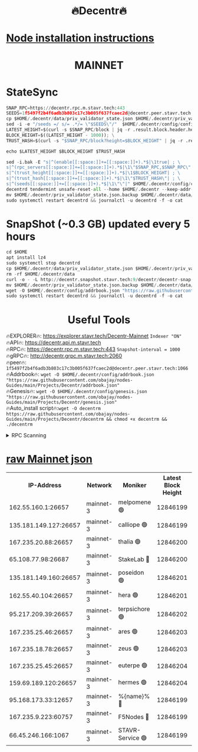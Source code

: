 <h1 align="center"> 🔥Decentr🔥</h1>

[Node installation instructions](https://github.com/obajay/nodes-Guides/tree/main/Projects/Decentr)
=
<h1 align="center"> MAINNET</h1>

# StateSync
```python
SNAP_RPC=https://decentr.rpc.m.stavr.tech:443
SEEDS=1f5497f2b4f6adb3b803c17c3b005f637fcaec2d@decentr.peer.stavr.tech:1066
cp $HOME/.decentr/data/priv_validator_state.json $HOME/.decentr/priv_validator_state.json.backup
sed -i -e "/seeds =/ s/= .*/= \"$SEEDS\"/"  $HOME/.decentr/config/config.toml
LATEST_HEIGHT=$(curl -s $SNAP_RPC/block | jq -r .result.block.header.height); \
BLOCK_HEIGHT=$((LATEST_HEIGHT - 1000)); \
TRUST_HASH=$(curl -s "$SNAP_RPC/block?height=$BLOCK_HEIGHT" | jq -r .result.block_id.hash)

echo $LATEST_HEIGHT $BLOCK_HEIGHT $TRUST_HASH

sed -i.bak -E "s|^(enable[[:space:]]+=[[:space:]]+).*$|\1true| ; \
s|^(rpc_servers[[:space:]]+=[[:space:]]+).*$|\1\"$SNAP_RPC,$SNAP_RPC\"| ; \
s|^(trust_height[[:space:]]+=[[:space:]]+).*$|\1$BLOCK_HEIGHT| ; \
s|^(trust_hash[[:space:]]+=[[:space:]]+).*$|\1\"$TRUST_HASH\"| ; \
s|^(seeds[[:space:]]+=[[:space:]]+).*$|\1\"\"|" $HOME/.decentr/config/config.toml
decentrd tendermint unsafe-reset-all --home $HOME/.decentr --keep-addr-book
mv $HOME/.decentr/priv_validator_state.json.backup $HOME/.decentr/data/priv_validator_state.json
sudo systemctl restart decentrd && journalctl -u decentrd -f -o cat
```
# SnapShot (~0.3 GB) updated every 5 hours
```python
cd $HOME
apt install lz4
sudo systemctl stop decentrd
cp $HOME/.decentr/data/priv_validator_state.json $HOME/.decentr/priv_validator_state.json.backup
rm -rf $HOME/.decentr/data
curl -o - -L http://decentr.snapshot.stavr.tech:9/decentr/decentr-snap.tar.lz4 | lz4 -c -d - | tar -x -C $HOME/.decentr --strip-components 2
mv $HOME/.decentr/priv_validator_state.json.backup $HOME/.decentr/data/priv_validator_state.json
wget -O $HOME/.decentr/config/addrbook.json "https://raw.githubusercontent.com/obajay/nodes-Guides/main/Projects/Decentr/addrbook.json"
sudo systemctl restart decentrd && journalctl -u decentrd -f -o cat
```

 <h1 align="center"> Useful Tools</h1>

🔥EXPLORER🔥:     https://explorer.stavr.tech/Decentr-Mainnet        `Indexer "ON"` \
🔥API🔥:          https://decentr.api.m.stavr.tech \
🔥RPC🔥:          https://decentr.rpc.m.stavr.tech:443              `Snapshot-interval = 1000` \
🔥gRPC🔥:         http://decentr.grpc.m.stavr.tech:2060 \
🔥peer🔥:         `1f5497f2b4f6adb3b803c17c3b005f637fcaec2d@decentr.peer.stavr.tech:1066` \
🔥Addrbook🔥:  `wget -O $HOME/.decentr/config/addrbook.json "https://raw.githubusercontent.com/obajay/nodes-Guides/main/Projects/Decentr/addrbook.json"` \
🔥Genesis🔥:  `wget -O $HOME/.decentr/config/genesis.json "https://raw.githubusercontent.com/obajay/nodes-Guides/main/Projects/Decentr/genesis.json"` \
🔥Auto_install script🔥:`wget -O decentrm https://raw.githubusercontent.com/obajay/nodes-Guides/main/Projects/Decentr/decentrm && chmod +x decentrm && ./decentrm`

<details>
<summary>RPC Scanning</summary>

<h2 align="center"> We scan nodes in real time every 4 hours. And we provide the final result of RPC endpoints.
We cannot influence the operation of these nodes in any way. </h2>


```python
If Voting Power is higher than 0 --> then the Node is a validator of the network and may be subject to attack and be a potential threat to the chain.
```
```python
We marked such validators with a red symbol
```

</details>

[raw Mainnet json](https://rpc-check.decentrm.stavr.tech/decentrm/rpc-decentrm-result.json)
=



<table><tr><th>IP-Address</th><th>Network</th><th>Moniker</th><th>Latest Block Height</th><th>Earliest Block Height</th><th>Catching Up</th><th>Tx Index</th><th>Voting Power</th><th>Scan Time</th></tr><tr><td>162.55.160.1:26657</td><td>mainnet-3</td><td>melpomene 🟢</td><td>12846199</td><td>1688950</td><td>False</td><td>on</td><td>0</td><td>2024-02-11T20:45:47.122052758UTC</td></tr><tr><td>135.181.149.127:26657</td><td>mainnet-3</td><td>calliope 🟢</td><td>12846199</td><td>1688950</td><td>False</td><td>on</td><td>0</td><td>2024-02-11T20:45:49.476963224UTC</td></tr><tr><td>167.235.20.88:26657</td><td>mainnet-3</td><td>thalia 🟢</td><td>12846200</td><td>1688950</td><td>False</td><td>on</td><td>0</td><td>2024-02-11T20:45:55.261935444UTC</td></tr><tr><td>65.108.77.98:26687</td><td>mainnet-3</td><td>StakeLab 🔴</td><td>12846200</td><td>1688950</td><td>False</td><td>on</td><td>5642336</td><td>2024-02-11T20:45:55.626245523UTC</td></tr><tr><td>135.181.149.160:26657</td><td>mainnet-3</td><td>poseidon 🟢</td><td>12846201</td><td>1688950</td><td>False</td><td>on</td><td>0</td><td>2024-02-11T20:46:00.446678068UTC</td></tr><tr><td>162.55.40.104:26657</td><td>mainnet-3</td><td>hera 🟢</td><td>12846201</td><td>1688950</td><td>False</td><td>on</td><td>0</td><td>2024-02-11T20:46:02.748490799UTC</td></tr><tr><td>95.217.209.39:26657</td><td>mainnet-3</td><td>terpsichore 🟢</td><td>12846202</td><td>1688950</td><td>False</td><td>on</td><td>0</td><td>2024-02-11T20:46:09.315837284UTC</td></tr><tr><td>167.235.25.46:26657</td><td>mainnet-3</td><td>ares 🟢</td><td>12846203</td><td>1688950</td><td>False</td><td>on</td><td>0</td><td>2024-02-11T20:46:11.589556009UTC</td></tr><tr><td>167.235.18.78:26657</td><td>mainnet-3</td><td>zeus 🟢</td><td>12846203</td><td>1688950</td><td>False</td><td>on</td><td>0</td><td>2024-02-11T20:46:14.019669242UTC</td></tr><tr><td>167.235.25.45:26657</td><td>mainnet-3</td><td>euterpe 🟢</td><td>12846204</td><td>1688950</td><td>False</td><td>on</td><td>0</td><td>2024-02-11T20:46:16.292743193UTC</td></tr><tr><td>159.69.189.120:26657</td><td>mainnet-3</td><td>hermes 🟢</td><td>12846204</td><td>1688950</td><td>False</td><td>on</td><td>0</td><td>2024-02-11T20:46:18.591569099UTC</td></tr><tr><td>95.168.173.33:12657</td><td>mainnet-3</td><td>%{name}% 🔴</td><td>12846199</td><td>8964001</td><td>False</td><td>on</td><td>4263570</td><td>2024-02-11T20:45:50.589700259UTC</td></tr><tr><td>167.235.9.223:60757</td><td>mainnet-3</td><td>F5Nodes 🔴</td><td>12846199</td><td>12380001</td><td>False</td><td>off</td><td>562</td><td>2024-02-11T20:45:50.881161711UTC</td></tr><tr><td>66.45.246.166:1067</td><td>mainnet-3</td><td>STAVR-Service 🟢</td><td>12846199</td><td>12843001</td><td>False</td><td>on</td><td>0</td><td>2024-02-11T20:45:50.042092022UTC</td></tr></table>
